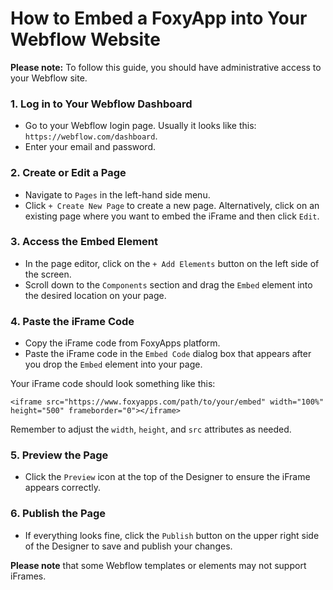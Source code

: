 # How to Embed a FoxyApp into Your Webflow Website

**Please note:** To follow this guide, you should have administrative access to your Webflow site.

### 1. Log in to Your Webflow Dashboard
- Go to your Webflow login page. Usually it looks like this: `https://webflow.com/dashboard`.
- Enter your email and password.

### 2. Create or Edit a Page
- Navigate to `Pages` in the left-hand side menu.
- Click `+ Create New Page` to create a new page. Alternatively, click on an existing page where you want to embed the iFrame and then click `Edit`.

### 3. Access the Embed Element
- In the page editor, click on the `+ Add Elements` button on the left side of the screen.
- Scroll down to the `Components` section and drag the `Embed` element into the desired location on your page.

### 4. Paste the iFrame Code
- Copy the iFrame code from FoxyApps platform.
- Paste the iFrame code in the `Embed Code` dialog box that appears after you drop the `Embed` element into your page.

Your iFrame code should look something like this:

```
<iframe src="https://www.foxyapps.com/path/to/your/embed" width="100%" height="500" frameborder="0"></iframe>
```

Remember to adjust the `width`, `height`, and `src` attributes as needed.

### 5. Preview the Page
- Click the `Preview` icon at the top of the Designer to ensure the iFrame appears correctly.

### 6. Publish the Page
- If everything looks fine, click the `Publish` button on the upper right side of the Designer to save and publish your changes.

**Please note** that some Webflow templates or elements may not support iFrames.
